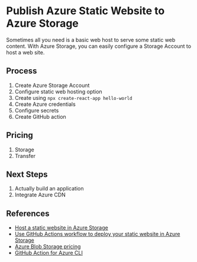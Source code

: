 # Publish Azure Static Website to Azure Storage

Sometimes all you need is a basic web host to serve some static web content.
With Azure Storage, you can easily configure a Storage Account to host a web
site.

## Process

 1. Create Azure Storage Account
   1. Configure static web hosting option
 1. Create using `npx create-react-app hello-world`
 1. Create Azure credentials
 1. Configure secrets
 1. Create GitHub action

## Pricing

 1. Storage
 1. Transfer

## Next Steps

 1. Actually build an application
 1. Integrate Azure CDN

## References

 * [Host a static website in Azure Storage](https://learn.microsoft.com/en-us/azure/storage/blobs/storage-blob-static-website-how-to)
 * [Use GitHub Actions workflow to deploy your static website in Azure Storage](https://learn.microsoft.com/en-us/azure/storage/blobs/storage-blobs-static-site-github-actions)
 * [Azure Blob Storage pricing](https://azure.microsoft.com/en-us/pricing/details/storage/blobs/)
 * [GitHub Action for Azure CLI](https://github.com/marketplace/actions/azure-cli-action)
